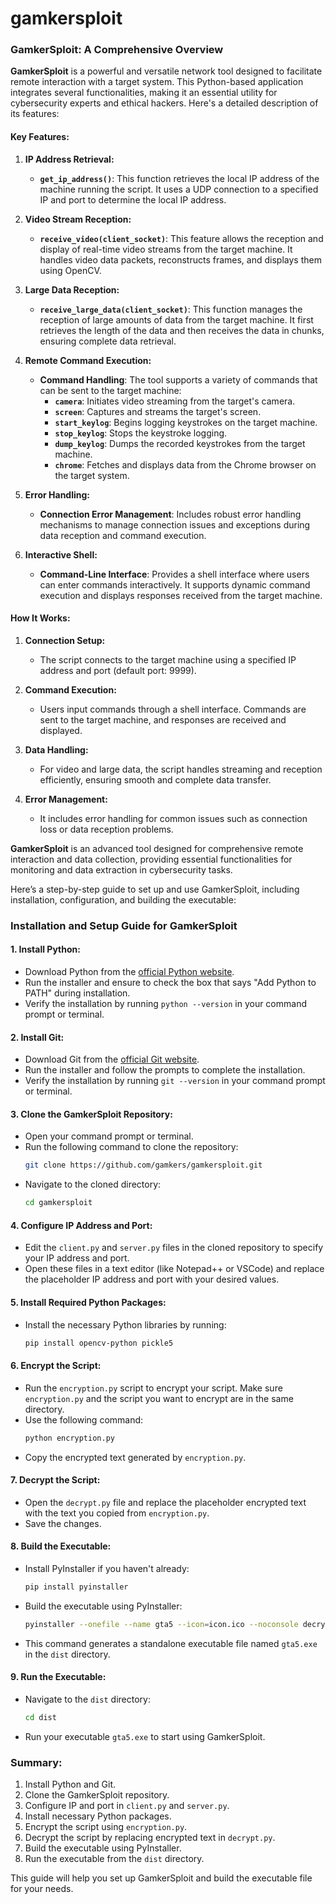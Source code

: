 # gamkersploit

### GamkerSploit: A Comprehensive Overview

**GamkerSploit** is a powerful and versatile network tool designed to facilitate remote interaction with a target system. This Python-based application integrates several functionalities, making it an essential utility for cybersecurity experts and ethical hackers. Here's a detailed description of its features:

#### **Key Features:**

1. **IP Address Retrieval:**
   - **`get_ip_address()`**: This function retrieves the local IP address of the machine running the script. It uses a UDP connection to a specified IP and port to determine the local IP address.

2. **Video Stream Reception:**
   - **`receive_video(client_socket)`**: This feature allows the reception and display of real-time video streams from the target machine. It handles video data packets, reconstructs frames, and displays them using OpenCV.

3. **Large Data Reception:**
   - **`receive_large_data(client_socket)`**: This function manages the reception of large amounts of data from the target machine. It first retrieves the length of the data and then receives the data in chunks, ensuring complete data retrieval.

4. **Remote Command Execution:**
   - **Command Handling**: The tool supports a variety of commands that can be sent to the target machine:
     - **`camera`**: Initiates video streaming from the target's camera.
     - **`screen`**: Captures and streams the target's screen.
     - **`start_keylog`**: Begins logging keystrokes on the target machine.
     - **`stop_keylog`**: Stops the keystroke logging.
     - **`dump_keylog`**: Dumps the recorded keystrokes from the target machine.
     - **`chrome`**: Fetches and displays data from the Chrome browser on the target system.

5. **Error Handling:**
   - **Connection Error Management**: Includes robust error handling mechanisms to manage connection issues and exceptions during data reception and command execution.

6. **Interactive Shell:**
   - **Command-Line Interface**: Provides a shell interface where users can enter commands interactively. It supports dynamic command execution and displays responses received from the target machine.

#### **How It Works:**

1. **Connection Setup:**
   - The script connects to the target machine using a specified IP address and port (default port: 9999).

2. **Command Execution:**
   - Users input commands through a shell interface. Commands are sent to the target machine, and responses are received and displayed.

3. **Data Handling:**
   - For video and large data, the script handles streaming and reception efficiently, ensuring smooth and complete data transfer.

4. **Error Management:**
   - It includes error handling for common issues such as connection loss or data reception problems.

**GamkerSploit** is an advanced tool designed for comprehensive remote interaction and data collection, providing essential functionalities for monitoring and data extraction in cybersecurity tasks.

Here’s a step-by-step guide to set up and use GamkerSploit, including installation, configuration, and building the executable:

### Installation and Setup Guide for GamkerSploit

#### **1. Install Python:**
   - Download Python from the [official Python website](https://www.python.org/downloads/).
   - Run the installer and ensure to check the box that says "Add Python to PATH" during installation.
   - Verify the installation by running `python --version` in your command prompt or terminal.

#### **2. Install Git:**
   - Download Git from the [official Git website](https://git-scm.com/downloads).
   - Run the installer and follow the prompts to complete the installation.
   - Verify the installation by running `git --version` in your command prompt or terminal.

#### **3. Clone the GamkerSploit Repository:**
   - Open your command prompt or terminal.
   - Run the following command to clone the repository:
     ```bash
     git clone https://github.com/gamkers/gamkersploit.git
     ```
   - Navigate to the cloned directory:
     ```bash
     cd gamkersploit
     ```

#### **4. Configure IP Address and Port:**
   - Edit the `client.py` and `server.py` files in the cloned repository to specify your IP address and port.
   - Open these files in a text editor (like Notepad++ or VSCode) and replace the placeholder IP address and port with your desired values.

#### **5. Install Required Python Packages:**
   - Install the necessary Python libraries by running:
     ```bash
     pip install opencv-python pickle5
     ```

#### **6. Encrypt the Script:**
   - Run the `encryption.py` script to encrypt your script. Make sure `encryption.py` and the script you want to encrypt are in the same directory.
   - Use the following command:
     ```bash
     python encryption.py
     ```
   - Copy the encrypted text generated by `encryption.py`.

#### **7. Decrypt the Script:**
   - Open the `decrypt.py` file and replace the placeholder encrypted text with the text you copied from `encryption.py`.
   - Save the changes.

#### **8. Build the Executable:**
   - Install PyInstaller if you haven't already:
     ```bash
     pip install pyinstaller
     ```
   - Build the executable using PyInstaller:
     ```bash
     pyinstaller --onefile --name gta5 --icon=icon.ico --noconsole decrypt.py
     ```
   - This command generates a standalone executable file named `gta5.exe` in the `dist` directory.

#### **9. Run the Executable:**
   - Navigate to the `dist` directory:
     ```bash
     cd dist
     ```
   - Run your executable `gta5.exe` to start using GamkerSploit.

### Summary:
1. Install Python and Git.
2. Clone the GamkerSploit repository.
3. Configure IP and port in `client.py` and `server.py`.
4. Install necessary Python packages.
5. Encrypt the script using `encryption.py`.
6. Decrypt the script by replacing encrypted text in `decrypt.py`.
7. Build the executable using PyInstaller.
8. Run the executable from the `dist` directory.

This guide will help you set up GamkerSploit and build the executable file for your needs.
